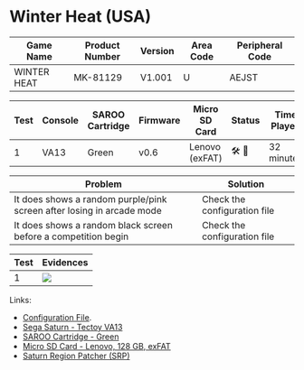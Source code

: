# Winter Heat (USA)

| Game Name   | Product Number | Version | Area Code | Peripheral Code |
| ----------- | -------------- | ------- | --------- | --------------- |
| WINTER HEAT | MK-81129       | V1.001  | U         | AEJST           |

| Test | Console | SAROO Cartridge | Firmware | Micro SD Card  | Status                               | Time Played |
| ---- | ------- | --------------- | -------- | -------------- | ------------------------------------ | ----------- |
| 1    | VA13    | Green           | v0.6     | Lenovo (exFAT) | :hammer_and_wrench: :checkered_flag: | 32 minutes  |

| Problem                                                               | Solution                     |
| --------------------------------------------------------------------- | ---------------------------- |
| It does shows a random purple/pink screen after losing in arcade mode | Check the configuration file |
| It does shows a random black screen before a competition begin        | Check the configuration file |

| Test | Evidences                                                                                        |
| ---- | ------------------------------------------------------------------------------------------------ |
| 1    | [![](https://img.youtube.com/vi/pjPoGxevxS8/0.jpg)](https://www.youtube.com/watch?v=pjPoGxevxS8) |

Links:

- [Configuration File](https://github.com/williamdsw/saroo-configuration-list/blob/master/Regions/Retails/USA/MK-81129/README.md).
- [Sega Saturn - Tectoy VA13](../../../Info/Consoles/VA13/README.md)
- [SAROO Cartridge - Green](../../../Info/Cartridges/RetroGameParadiseStore/1.32F/README.md)
- [Micro SD Card - Lenovo, 128 GB, exFAT](../../../../Info/SdCards/Lenovo/128GB/exfat/README.md)
- [Saturn Region Patcher (SRP)](https://segaxtreme.net/resources/saturn-region-patcher.81/download)
